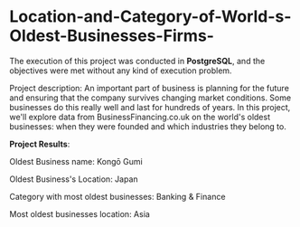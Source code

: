 # Location-and-Category-of-World-s-Oldest-Businesses-Firms-

The execution of this project was conducted in **PostgreSQL**, and the objectives were met without any kind of execution problem. 

Project description:
An important part of business is planning for the future and ensuring that the company survives changing market conditions. Some businesses do this really well and last for hundreds of years. In this project, we'll explore data from BusinessFinancing.co.uk on the world's oldest businesses: when they were founded and which industries they belong to. 

**Project Results**:

Oldest Business name: Kongō Gumi 

Oldest Business's Location: Japan 

Category with most oldest businesses: Banking & Finance

Most oldest businesses location: Asia 

